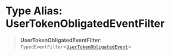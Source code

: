 # Type Alias: UserTokenObligatedEventFilter

> **UserTokenObligatedEventFilter**: `TypedEventFilter`\<[`UserTokenObligatedEvent`](UserTokenObligatedEvent.md)\>

